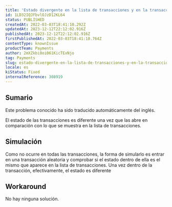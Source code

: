 ```yaml
---
title: 'Estado divergente en la lista de transacciones y en la transacción'
id: 1LD32IQJFbvlOJzD12KL64
status: PUBLISHED
createdAt: 2022-03-03T18:41:10.292Z
updatedAt: 2023-12-12T22:12:02.916Z
publishedAt: 2023-12-12T22:12:02.916Z
firstPublishedAt: 2022-03-03T18:41:10.764Z
contentType: knownIssue
productTeam: Payments
author: 2mXZkbi0oi061KicTExNjo
tag: Payments
slug: estado-divergente-en-la-lista-de-transacciones-y-en-la-transaccion
locale: es
kiStatus: Fixed
internalReference: 308919
---
```


## Sumario

<div class="alert alert-info">
  <p>Este problema conocido ha sido traducido automáticamente del inglés.</p>
</div>


El estado de las transacciones es diferente una vez que las abre en comparación con lo que se muestra en la lista de transacciones.


##

## Simulación


Como no ocurre en todas las transacciones, la forma de simularlo es entrar en una transacción aleatoria y comprobar si el estado dentro de ella es el mismo que aparece en la lista de transacciones.
Una vez dentro de la transacción, efectivamente, el estado es diferente



## Workaround


No hay ninguna solución.




